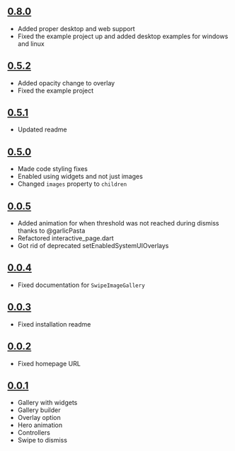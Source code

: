 ## [0.8.0](https://github.com/dbilgin/swipe_image_gallery/releases/tag/v0.8.0)

- Added proper desktop and web support
- Fixed the example project up and added desktop examples for windows and linux

## [0.5.2](https://github.com/dbilgin/swipe_image_gallery/releases/tag/v0.5.2)

- Added opacity change to overlay
- Fixed the example project

## [0.5.1](https://github.com/dbilgin/swipe_image_gallery/releases/tag/v0.5.1)

- Updated readme

## [0.5.0](https://github.com/dbilgin/swipe_image_gallery/releases/tag/v0.5.0)

- Made code styling fixes
- Enabled using widgets and not just images
- Changed `images` property to `children`

## [0.0.5](https://github.com/dbilgin/swipe_image_gallery/releases/tag/v0.0.5)

- Added animation for when threshold was not reached during dismiss thanks to @garlicPasta
- Refactored interactive_page.dart
- Got rid of deprecated setEnabledSystemUIOverlays

## [0.0.4](https://github.com/dbilgin/swipe_image_gallery/releases/tag/v0.0.4)

- Fixed documentation for `SwipeImageGallery`

## [0.0.3](https://github.com/dbilgin/swipe_image_gallery/releases/tag/v0.0.3)

- Fixed installation readme

## [0.0.2](https://github.com/dbilgin/swipe_image_gallery/releases/tag/v0.0.2)

- Fixed homepage URL

## [0.0.1](https://github.com/dbilgin/swipe_image_gallery/releases/tag/v0.0.1)

- Gallery with widgets
- Gallery builder
- Overlay option
- Hero animation
- Controllers
- Swipe to dismiss
